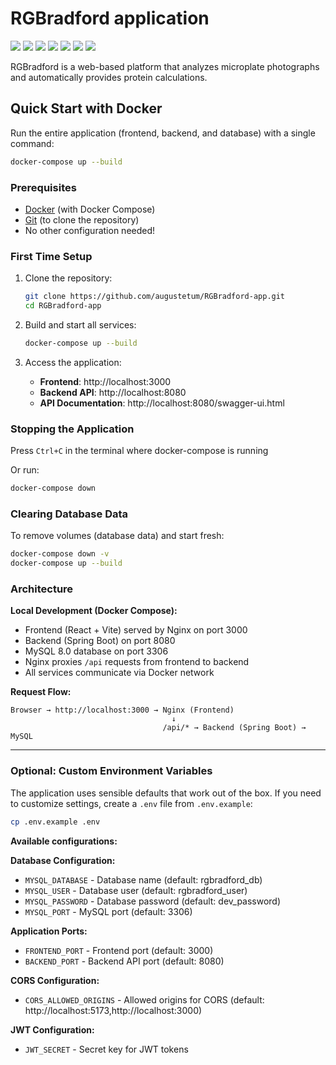 # RGBradford application

<img src="https://img.shields.io/badge/version-1.0.0-blue.svg"> <img src="https://img.shields.io/badge/java-17%2B-orange.svg?logo=openjdk&logoColor=white"> <img src="https://img.shields.io/badge/Spring%20Boot-3.5.3-brightgreen.svg"> <img src="https://img.shields.io/badge/React-19.1.1-61DAFB.svg?logo=react"> <img src="https://img.shields.io/badge/Tailwind_CSS-4.x-38B2AC.svg?logo=tailwindcss&logoColor=white"> <img src="https://img.shields.io/badge/API-REST-blueviolet.svg">  <img src="https://img.shields.io/badge/docker-supported-2496ED.svg?logo=docker&logoColor=white">

<p>RGBradford is a web-based platform that analyzes microplate photographs and automatically provides protein calculations.</p>

## Quick Start with Docker

Run the entire application (frontend, backend, and database) with a single command:

```bash
docker-compose up --build
```

### Prerequisites

- [Docker](https://www.docker.com/get-started) (with Docker Compose)
- [Git](https://git-scm.com/downloads) (to clone the repository)
- No other configuration needed!

### First Time Setup

1. Clone the repository:
   ```bash
   git clone https://github.com/augustetum/RGBradford-app.git
   cd RGBradford-app
   ```

2. Build and start all services:
   ```bash
   docker-compose up --build
   ```

3. Access the application:
   - **Frontend**: http://localhost:3000
   - **Backend API**: http://localhost:8080
   - **API Documentation**: http://localhost:8080/swagger-ui.html

### Stopping the Application

Press `Ctrl+C` in the terminal where docker-compose is running

Or run:
```bash
docker-compose down
```

### Clearing Database Data

To remove volumes (database data) and start fresh:
```bash
docker-compose down -v
docker-compose up --build
```

### Architecture

**Local Development (Docker Compose):**
- Frontend (React + Vite) served by Nginx on port 3000
- Backend (Spring Boot) on port 8080
- MySQL 8.0 database on port 3306
- Nginx proxies `/api` requests from frontend to backend
- All services communicate via Docker network

**Request Flow:**
```
Browser → http://localhost:3000 → Nginx (Frontend)
                                    ↓
                                  /api/* → Backend (Spring Boot) → MySQL
```

---

### Optional: Custom Environment Variables

The application uses sensible defaults that work out of the box. If you need to customize settings, create a `.env` file from `.env.example`:

```bash
cp .env.example .env
```

**Available configurations:**

**Database Configuration:**
- `MYSQL_DATABASE` - Database name (default: rgbradford_db)
- `MYSQL_USER` - Database user (default: rgbradford_user)
- `MYSQL_PASSWORD` - Database password (default: dev_password)
- `MYSQL_PORT` - MySQL port (default: 3306)

**Application Ports:**
- `FRONTEND_PORT` - Frontend port (default: 3000)
- `BACKEND_PORT` - Backend API port (default: 8080)

**CORS Configuration:**
- `CORS_ALLOWED_ORIGINS` - Allowed origins for CORS (default: http://localhost:5173,http://localhost:3000)

**JWT Configuration:**
- `JWT_SECRET` - Secret key for JWT tokens

